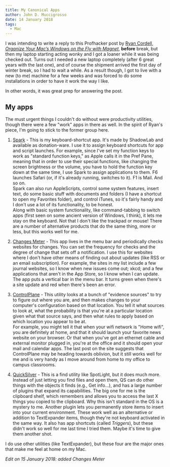 ```yaml
---
title: My Canonical Apps
author: John D. Muccigrosso
date: 14 January 2018
tags: 
  - Mac
---
```


I was intending to write a reply to this Profhacker post by [Ryan Cordell](https://twitter.com/ryancordell), *[Organize Your Mac’s Windows on the Fly with Magnet](https://www.chronicle.com/blogs/profhacker/organize-your-macs-windows-on-the-fly-with-magnet/64664)*, **before** break, but then my laptop starting acting wonky and I got a loaner while it was being checked out. Turns out I needed a new laptop completely (after 6 great years with the last one), and of course the shipment arrived the first day of winter break, so I had to wait a while. As a result though, I got to live with a new (to me) machine for a few weeks and was forced to do some installations in order to have it work the way I like.

In other words, it was great prep for answering the post.

## My apps

The must urgent things I couldn't do without were productivity utilities, though there were a few "work" apps in there as well. In the spirit of Ryan's piece, I'm going to stick to the former group here.

1. [Spark](https://www.shadowlab.org/softwares/spark.php) - This is my keyboard-shortcut app. It's made by ShadowLab and available as donation-ware. I use it to assign keyboard shortcuts for app and script launches. For example, since I've set my function keys to work as "standard function keys," as Apple calls it in the Pref Pane, meaning that in order to use their special functions, like changing the screen brightness or the volume, you have to hold the function key down at the same time, I use Spark to assign applications to them. F6 launches Safari (or, if it's already running, switches to it). F1 is Mail. And so on.  
  Spark can also run AppleScripts, control some system features, insert text, do some basic stuff with documents and folders (I have a shortcut to open my Favorites folder), and control iTunes, so it's fairly handy and I don't use a lot of its functionality, to be honest.  
  Along with basic system functionality, like command-tabbing to switch apps (first seen on some ancient version of Windows, I think), it lets me stay on the keyboard. Not that I don't like the trackpad or mouse! There are a number of alternative products that do the same thing, more or less, but this works well for me.

1. [Changes Meter](http://intuiware.com/changes-meter/) - This app lives in the menu bar and periodically checks websites for changes. You can set the frequency for checks and the degree of change that sets off a notification. I use this for websites where I don't have other means of finding out about updates (like RSS or an email subscription). For example, the sites in my list include a few journal websites, so I know when new issues come out; xkcd; and a few applications that aren't in the App Store, so I know when I can update. The app puts a vertical bar in the menu bar. It  turns green when there's a site update and red when there's been an error.

1. [ControlPlane](https://www.controlplaneapp.com) - This utility looks at a bunch of "evidence sources" to try to figure out where you are, and then makes changes to your computer's configuration based on that location. You tell it what sources to look at, what the probability is that you're at a particular location given what that source says, and then what rules to apply based on which location you appear to be at.  
  For example, you might tell it that when your wifi network is "Home wifi", you are definitely at home, and that it should launch your favorite news website on your browser. Or that when you've got an ethernet cable and external monitor plugged in, you're at the office and it should open your mail and calendar apps.
  The last post on the site suggests that ControlPlane may be heading towards oblivion, but it still works well for me and is very handy as I move around from home to my office to campus classrooms.  

1. [QuickSilver]() - This is a find utility like SpotLight, but it does much more. Instead of just letting you find files and open them, QS can do other things with the objects it finds (e.g., Get info...), and has a large number of plugins that expand its capabilities. The big one for me is the clipboard shelf, which remembers and allows you to access the last X things you copied to the clipboard. Why this isn't standard in the OS is a mystery to me. Another plugin lets you permanently store items to insert into your current environment. These work well as an alternative or addition to TextExpander items, though they're not keyboard activated in the same way. 
  It also has app shortcuts (called *Triggers*), but these didn't work so well for me last time I tried them. Maybe it's time to give them another shot.

I do use other utilities (like TextExpander), but these four are the major ones that make me feel at home on my Mac.

*Edit on 15 January 2018: added Changes Meter*
